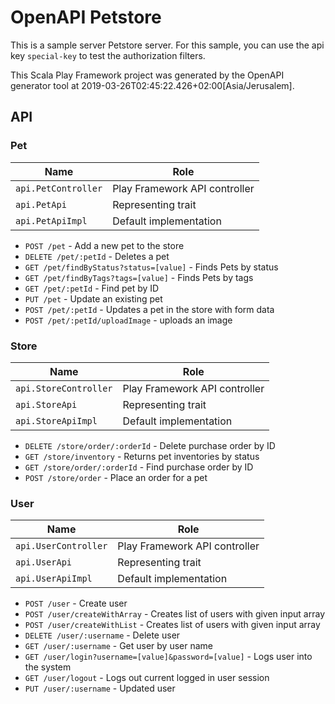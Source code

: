 # OpenAPI Petstore

This is a sample server Petstore server. For this sample, you can use the api key `special-key` to test the authorization filters.

This Scala Play Framework project was generated by the OpenAPI generator tool at 2019-03-26T02:45:22.426+02:00[Asia/Jerusalem].

## API

### Pet

|Name|Role|
|----|----|
|`api.PetController`|Play Framework API controller|
|`api.PetApi`|Representing trait|
|`api.PetApiImpl`|Default implementation|

* `POST /pet` - Add a new pet to the store
* `DELETE /pet/:petId` - Deletes a pet
* `GET /pet/findByStatus?status=[value]` - Finds Pets by status
* `GET /pet/findByTags?tags=[value]` - Finds Pets by tags
* `GET /pet/:petId` - Find pet by ID
* `PUT /pet` - Update an existing pet
* `POST /pet/:petId` - Updates a pet in the store with form data
* `POST /pet/:petId/uploadImage` - uploads an image

### Store

|Name|Role|
|----|----|
|`api.StoreController`|Play Framework API controller|
|`api.StoreApi`|Representing trait|
|`api.StoreApiImpl`|Default implementation|

* `DELETE /store/order/:orderId` - Delete purchase order by ID
* `GET /store/inventory` - Returns pet inventories by status
* `GET /store/order/:orderId` - Find purchase order by ID
* `POST /store/order` - Place an order for a pet

### User

|Name|Role|
|----|----|
|`api.UserController`|Play Framework API controller|
|`api.UserApi`|Representing trait|
|`api.UserApiImpl`|Default implementation|

* `POST /user` - Create user
* `POST /user/createWithArray` - Creates list of users with given input array
* `POST /user/createWithList` - Creates list of users with given input array
* `DELETE /user/:username` - Delete user
* `GET /user/:username` - Get user by user name
* `GET /user/login?username=[value]&password=[value]` - Logs user into the system
* `GET /user/logout` - Logs out current logged in user session
* `PUT /user/:username` - Updated user

